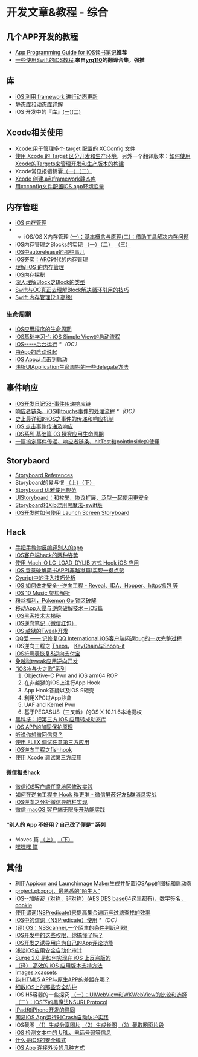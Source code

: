 # 开发文章&教程 - 综合
## 几个APP开发的教程
- [App Programming Guide for iOS读书笔记][1]**推荐**
- [一些使用Swift的iOS教程][2],**来自[yrq110][3]的翻译合集，强推**

## 库
- [iOS 利用 framework 进行动态更新][4]
- [静态库和动态库详解][5]
- iOS 开发中的『库』[(一)][6][(二)][7]

## Xcode相关使用
- [Xcode:用于管理多个 target 配置的 XCConfig 文件][8]
- [使用 Xcode 的 Target 区分开发和生产环境][9]，另外一个翻译版本：[如何使用Xcode的Targets来管理开发和生产版本的构建][10]
- Xcode常见报错锦囊[（一）][11][（二）][12]
- [Xcode 创建.a和framework静态库][13]
- [用xcconfig文件配置iOS app环境变量][14]

## 内存管理
- [iOS 内存管理][15]
- - iOS/OS X内存管理 [(一)：基本概念与原理][16][(二)：借助工具解决内存问题][17]
- iOS内存管理之Blocks的实现 [（一）][18][（二）][19] [（三）][20]
- [iOS中autorelease的那些事儿][21]
- [iOS夯实：ARC时代的内存管理][22]
- [理解 iOS 的内存管理][23]
- [iOS内存探秘][24]
- [深入理解Block之Block的类型][25]
- [Swift与OC真正去理解Block解决循环引用的技巧][26]
- [Swift 内存管理(2.1 高级)][27]

### 生命周期
- [iOS应用程序的生命周期][28]
- [IOS基础学习-1: iOS Simple View的启动流程][29]
- [iOS-----后台运行][30] _\*（OC）_
- [由App的启动说起][31]
- [iOS App从点击到启动][32]
- [浅析UIApplication生命周期的一些delegate方法][33]

## 事件响应
- [iOS开发日记58-事件传递响应链][34]
- [响应者链条，iOS中touchs事件的处理流程][35] _\*（OC）_
- [史上最详细的iOS之事件的传递和响应机制][36]
- [iOS 点击事件传递及响应][37]
- [iOS系列 基础篇 03 探究应用生命周期][38]
- [一篇搞定事件传递、响应者链条、hitTest和pointInside的使用][39]

## Storybaord
- [Storyboard References][40]
- Storyboard的爱与恨 [（上）][41][（下）][42]
- [Storyboard 优雅使用规范][43]
- [UIStoryboard：和枚举、协议扩展、泛型一起使用更安全][44]
- [Storyboard和Xib混用黑魔法-swift版][45]
- [iOS开发时如何使用 Launch Screen Storyboard][46]

## Hack
- [手把手教你反编译别人的app][47]
- [iOS客户端hack的两种姿势][48]
- [使用 Mach-O LC\_LOAD\_DYLIB 方式 Hook iOS 应用][49]
- [iOS 善意破解简书APP(非越狱篇)实现一键点赞][50]
- [Cycript中的注入技巧分析][51]
- [iOS 如何做才安全--逆向工程  -  Reveal、IDA、Hopper、https抓包 等][52]
- [iOS 10 Music 架构解析][53]
- [粉丝福利，Pokemon Go 锁区破解][54]
- [移动App入侵与逆向破解技术－iOS篇][55]
- [iOS黑客技术大揭秘][56]
- [iOS逆向笔记（微信红包）][57]
- [iOS 越狱的Tweak开发][58]
- [QQ爱 —— 记修复QQ International iOS客户端闪退bug的一次完整过程][59]
- iOS逆向工程之 [Theos][60]， [KeyChain与Snoop-it][61]
- [iOS符号表恢复&逆向支付宝][62]
- [免越狱tweak应用逆向开发][63]
-  [“iOS冰与火之歌”系列][64]
	1. Objective-C Pwn and iOS arm64 ROP
	2. 在非越狱的iOS上进行App Hook
	3. App Hook答疑以及iOS 9砸壳
	4. 利用XPC过App沙盒
	5. UAF and Kernel Pwn
	6. 基于PEGASUS（三叉戟）的OS X 10.11.6本地提权
- [黑科技：把第三方 iOS 应用转成动态库][65]
- [iOS APP的加固保护原理][66]
- [听说你想撤回信息？][67]
- [使用 FLEX 调试任意第三方应用][68]
- [iOS逆向工程之fishhook][69]
- [使用 Xcode 调试第三方应用][70]

#### 微信相关hack
- [微信iOS客户端任意地区修改实践][71]
- [如何在逆向工程中 Hook 得更准 - 微信屏蔽好友&群消息实战][72]
- [iOS逆向之分析微信导航栏实现][73]
- [微信 macOS 客户端无限多开功能实践][74]

#### “别人的 App 不好用？自己改了便是” 系列
- Moves 篇 [（上）][75]  [（下）][76]
- [嘿嘿嘿 篇][77]

## 其他
- [利用Appicon and Launchimage Maker生成并配置iOSApp的图标和启动页][78]
- [project.pbxproj，最熟悉的”陌生人”][79]
- [iOS--加解密（对称，非对称）(AES DES base64这里都有)，数字签名，cookie][80]
- [使用谓词(NSPredicate)来提高集合遍历与过滤查找的效率][81]
- [iOS中的谓词（NSPredicate）使用][82] _\*（OC）_
- [(译)iOS：NSScanner,一个陌生的条件判断利器! ][83]
- [iOS开发中的这些权限，你搞懂了吗？][84]
- [iOS开发之诱导用户为自己的App评论功能][85]
- [浅谈iOS应用安全自动化审计][86]
- [Surge 2.0 是如何实现在 iOS 上反盗版的][87]
- [（译） 高效的 iOS 应用版本支持方法][88]
- [Images.xcassets][89]
- [纯 HTML5 APP与原生APP的差距在哪？][90]
- [细数iOS上的那些安全防护][91]
- iOS H5容器的一些探究 [（一）：UIWebView和WKWebView的比较和选择][92][（二）：iOS下的黑魔法NSURLProtocol][93]
- [iPad和iPhone开发的异同][94]
- [网易iOS App运行时Crash自动防护实践][95]
- iOS截图 [（1）生成分享图片][96] [（2）生成长图][97] [（3）截取网页片段][98]
- [iOS 检测文本中的 URL、电话号码等信息][99]
- [什么是iOS的安全模式][100]
- [iOS App 连接外设的几种方式][101]

[1]:	http://www.jianshu.com/p/0ee3548e5256 "App Programming Guide for iOS读书笔记"
[2]:	https://yrq110.gitbooks.io/some_ios_tutorials_with_swift/content/
[3]:	https://github.com/yrq110 "yrq110"
[4]:	http://yq.aliyun.com/articles/3024
[5]:	http://www.jianshu.com/p/c8366e4f9378 "iOS专题2:静态库和动态库详解"
[6]:	http://www.jianshu.com/p/48aff237e8ff "iOS 开发中的『库』(一)"
[7]:	http://www.jianshu.com/p/f1f6556023e0 "iOS 开发中的『库』(二)"
[8]:	http://swift.gg/2015/12/01/xcode-xcconfig-files-for-managing-targets-configurations/ "Xcode:用于管理多个 target 配置的 XCConfig 文件"
[9]:	http://swift.gg/2016/04/22/using-xcode-targets/ "使用 Xcode 的 Target 区分开发和生产环境"
[10]:	http://mp.weixin.qq.com/s?__biz=MjM5OTM0MzIwMQ==&mid=2652546114&idx=1&sn=67e479d82e0d0a662b05082fe74f731b&scene=0#wechat_redirect
[11]:	http://www.jianshu.com/p/617ee322ab68 "Xcode常见报错锦囊"
[12]:	http://www.jianshu.com/p/8f0d003df4bd "Xcode常见报错锦囊（二）"
[13]:	http://www.jianshu.com/p/43d55ae49f59 "Xcode 创建.a和framework静态库"
[14]:	http://www.jianshu.com/p/9b8bc8351223 "用xcconfig文件配置iOS app环境变量"
[15]:	http://www.cnblogs.com/huangjianwu/p/4962772.html "iOS 内存管理"
[16]:	http://www.jianshu.com/p/1928b54e1253 "iOS/OS X内存管理(一)：基本概念与原理"
[17]:	http://www.jianshu.com/p/09c5141d4531 "iOS/OS X内存管理(二)：借助工具解决内存问题"
[18]:	http://lastdays.cn/2016/02/23/blocks1/ "iOS内存管理之Blocks的实现（一）"
[19]:	http://lastdays.cn/2016/02/24/Blocks2/ "iOS内存管理之Blocks的实现（二）"
[20]:	http://lastdays.cn/2016/02/26/block3/ "iOS内存管理之Blocks的实现（三）"
[21]:	http://www.jianshu.com/p/5559bc15490d "iOS中autorelease的那些事儿"
[22]:	https://github.com/100mango/zen/blob/master/iOS%E5%A4%AF%E5%AE%9E%EF%BC%9AARC%E6%97%B6%E4%BB%A3%E7%9A%84%E5%86%85%E5%AD%98%E7%AE%A1%E7%90%86/#iOS%E5%A4%AF%E5%AE%9E%EF%BC%9AARC%E6%97%B6%E4%BB%A3%E7%9A%84%E5%86%85%E5%AD%98%E7%AE%A1%E7%90%86.md
[23]:	http://blog.devtang.com/2016/07/30/ios-memory-management/ "理解 iOS 的内存管理"
[24]:	http://foggry.com/blog/2017/02/13/iosnei-cun-tan-mi/ "iOS内存探秘"
[25]:	http://www.jianshu.com/p/0855b68d1c1d "深入理解Block之Block的类型"
[26]:	http://www.jianshu.com/p/bf2b8f278a81
[27]:	http://www.yiqizhongchuang.cn/Swift_memory_management_two "Swift 内存管理(2.1 高级)"
[28]:	http://www.jianshu.com/p/aa50e5350852?utm_campaign=maleskine&utm_content=note&utm_medium=writer_share&utm_source=weibo
[29]:	http://www.admin85.com/u/mobile/ios/9443.html "IOS基础学习-1: iOS Simple View的启动流程"
[30]:	http://www.cnblogs.com/congli0220/p/5019945.html "iOS-----后台运行"
[31]:	http://oncenote.com/2015/06/01/How-App-Launch/ "由App的启动说起"
[32]:	http://www.jianshu.com/p/231b1cebf477
[33]:	http://www.jianshu.com/p/b3225d7de6bf
[34]:	http://www.cnblogs.com/Twisted-Fate/p/5088314.html "iOS开发日记58-事件传递响应链"
[35]:	http://www.cnblogs.com/suqiankun/p/4944042.html "响应者链条，iOS中touchs事件的处理流程。"
[36]:	http://www.jianshu.com/p/2e074db792ba
[37]:	http://blog.flight.dev.qunar.com/2016/10/28/ios-event-mechanism-summary/
[38]:	http://www.cnblogs.com/LonelyShadow/p/5816112.html "iOS系列 基础篇 03 探究应用生命周期"
[39]:	http://www.jianshu.com/p/2f664e71c527 "一篇搞定事件传递、响应者链条、hitTest和pointInside的使用"
[40]:	https://zilaiyedaren.github.io/blog/Storyboard-References/ "Storyboard References"
[41]:	http://shengpan.net/storyboard/ "Storyboard的爱与恨（上）"
[42]:	http://shengpan.net/storyboard2/ "Storyboard的爱与恨（下）"
[43]:	http://www.cocoachina.com/ios/20160714/17035.html
[44]:	http://swift.gg/2016/09/26/uistoryboard-safer-with-enums-protocol-extensions-and-generics/ "UIStoryboard：和枚举、协议扩展、泛型一起使用更安全"
[45]:	http://www.jianshu.com/p/24cc7f8cf06e "Storyboard和Xib混用黑魔法-swift版"
[46]:	http://www.jianshu.com/p/77054dccafdb "iOS开发时如何使用 Launch Screen Storyboard"
[47]:	http://www.jianshu.com/p/10873c5c1e08 "手把手教你反编译别人的app"
[48]:	http://drops.wooyun.org/mobile/12466
[49]:	https://testerhome.com/topics/4536
[50]:	http://www.jianshu.com/p/ab8d6db22e0f "iOS 善意破解简书APP(非越狱篇)实现一键点赞"
[51]:	http://drops.wooyun.org/mobile/15794
[52]:	http://www.cnblogs.com/dahe007/p/5546990.html "iOS 如何做才安全--逆向工程  -  Reveal、IDA、Hopper、https抓包 等"
[53]:	http://mp.weixin.qq.com/s?__biz=MzIwMTYzMzcwOQ==&mid=2650948426&idx=1&sn=39660132831ca76f45c73c2c50ed47ed&scene=0#wechat_redirect
[54]:	http://mp.weixin.qq.com/s?__biz=MzIwMTYzMzcwOQ==&mid=2650948432&idx=1&sn=125742722bbbce53774199a587688088&scene=23&srcid=0709zU3q7iORL9rNWtADE4U0#rd
[55]:	http://mp.weixin.qq.com/s?__biz=MzA3NTYzODYzMg==&mid=2653577384&idx=1&sn=b44a9c9651bf09c5bea7e0337031c53c#rd
[56]:	http://www.cnblogs.com/bugly/p/5715971.html "【腾讯Bugly干货分享】iOS黑客技术大揭秘"
[57]:	https://zi.com/w/a?id=30a4Jo&wechatId=&object=article
[58]:	https://yohunl.com/ios-yue-yu-de-tweakkai-fa/ "iOS 越狱的Tweak开发"
[59]:	http://iosre.com/t/qq-qq-international-ios-bug/4653 "QQ爱 —— 记修复QQ International iOS客户端闪退bug的一次完整过程"
[60]:	http://www.cnblogs.com/ludashi/p/5714095.html "iOS逆向工程之Theos"
[61]:	http://www.cnblogs.com/ludashi/p/5808119.html "iOS逆向工程之KeyChain与Snoop-it"
[62]:	http://blog.imjun.net/2016/08/25/iOS%E7%AC%A6%E5%8F%B7%E8%A1%A8%E6%81%A2%E5%A4%8D-%E9%80%86%E5%90%91%E6%94%AF%E4%BB%98%E5%AE%9D/ "iOS符号表恢复&逆向支付宝"
[63]:	http://www.jianshu.com/p/cd1f8ae46a3c "免越狱tweak应用逆向开发"
[64]:	https://github.com/zhengmin1989/MyArticles/tree/master/iOS%E5%86%B0%E4%B8%8E%E7%81%AB%E4%B9%8B%E6%AD%8C "iOS冰与火之歌"
[65]:	http://blog.imjun.net/2016/10/08/%E9%BB%91%E7%A7%91%E6%8A%80%EF%BC%9A%E6%8A%8A%E7%AC%AC%E4%B8%89%E6%96%B9-iOS-%E5%BA%94%E7%94%A8%E8%BD%AC%E6%88%90%E5%8A%A8%E6%80%81%E5%BA%93/ "黑科技：把第三方 iOS 应用转成动态库"
[66]:	http://mp.weixin.qq.com/s/gthDSLw45GW3oVlsAOm-dQ
[67]:	http://www.welkinx.com/2017/01/02/101/
[68]:	http://www.swiftyper.com/2017/06/04/inspect-third-party-app-using-flexloader/?hmsr=toutiao.io&utm_medium=toutiao.io&utm_source=toutiao.io
[69]:	http://www.imlifengfeng.com/blog/?p=692 "iOS逆向工程之fishhook"
[70]:	http://www.swiftyper.com/2017/07/02/attach-third-app-using-xcode/ "使用 Xcode 调试第三方应用"
[71]:	https://blog.sunnyyoung.net/post/ni-xiang/2017-01-20-wei-xin-ioske-hu-duan-ren-yi-di-qu-xiu-gai-shi-jian
[72]:	http://yulingtianxia.com/blog/2017/03/06/How-to-hook-the-correct-method-in-reverse-engineering/ "如何在逆向工程中 Hook 得更准 - 微信屏蔽好友&群消息实战"
[73]:	http://www.jianshu.com/p/a9cd03044a31
[74]:	http://www.jianshu.com/p/491b50cb19cb "微信 macOS 客户端无限多开功能实践"
[75]:	http://mp.weixin.qq.com/s?__biz=MzIwMTYzMzcwOQ==&mid=2650948304&idx=1&sn=f76e7b765a7fcabcb71d37052b46e489&scene=0#wechat_redirect
[76]:	http://mp.weixin.qq.com/s?__biz=MzIwMTYzMzcwOQ==&mid=2650948316&idx=1&sn=584f6c7fe9bf07a28985ffe53da4927e&scene=0#wechat_redirect
[77]:	https://mp.weixin.qq.com/s?__biz=MzIwMTYzMzcwOQ==&mid=2650948334&idx=1&sn=941d616d25ed16d967595e652e6c4d3b
[78]:	http://www.cnblogs.com/lidongxu/p/5114355.html "利用Appicon and Launchimage Maker生成并配置iOSApp的图标和启动页"
[79]:	http://www.olinone.com/?p=215
[80]:	http://www.jianshu.com/p/ac841b772c7a "iOS--加解密（对称，非对称）(AES DES base64这里都有)，数字签名，cookie"
[81]:	http://segmentfault.com/a/1190000004238379 "使用谓词(NSPredicate)来提高集合遍历与过滤查找的效率"
[82]:	http://www.jianshu.com/p/88be28860cde "iOS中的谓词（NSPredicate）使用"
[83]:	http://www.jianshu.com/p/fbebd33d5b34 "[译] iOS：NSScanner,一个陌生的条件判断利器!"
[84]:	http://www.jianshu.com/p/27e57922232b "iOS开发中的这些权限，你搞懂了吗？"
[85]:	http://www.jianshu.com/p/31003629f97d "iOS开发之诱导用户为自己的App评论功能"
[86]:	https://security.tencent.com/index.php/blog/msg/105
[87]:	https://medium.com/@Blankwonder/surge-2-0-%E6%98%AF%E5%A6%82%E4%BD%95%E5%8F%8D%E7%9B%97%E7%89%88%E7%9A%84-c03d8a41c9de "Surge 2.0 是如何实现在 iOS 上反盗版的"
[88]:	https://github.com/DeadLion/gold-miner/blob/4600f3ff7dde9d61b877bd62ac5bfa44eca8c547/TODO/efficient-iOS-version-checking.md "[译] 高效的 iOS 应用版本支持方法"
[89]:	http://www.cnblogs.com/rainySue/p/Imagesxcassets.html "Images.xcassets"
[90]:	http://www.cnblogs.com/YangFuShun/p/5778746.html "纯 HTML5 APP与原生APP的差距在哪？"
[91]:	https://jaq.alibaba.com/community/art/show?articleid=486 "细数iOS上的那些安全防护"
[92]:	http://www.jianshu.com/p/84a6b1ac974a "iOS H5容器的一些探究（一）：UIWebView和WKWebView的比较和选择"
[93]:	http://www.jianshu.com/p/03ddcfe5ebd7 "iOS H5容器的一些探究（二）：iOS下的黑魔法NSURLProtocol"
[94]:	http://www.jianshu.com/p/059c6d19585f
[95]:	http://mp.weixin.qq.com/s/GFt7uqrKw7m3R3KrV43zIQ
[96]:	http://www.jianshu.com/p/7c8e7e5102bc "iOS截图（1）生成分享图片"
[97]:	http://www.jianshu.com/p/9215f8860af5
[98]:	http://www.jianshu.com/p/ef50defb979d "iOS截图（3）截取网页片段"
[99]:	http://www.cnblogs.com/silence-cnblogs/p/6682421.html "iOS 检测文本中的 URL、电话号码等信息"
[100]:	http://chars.tech/2017/04/19/ios-security-pattern/
[101]:	http://www.jianshu.com/p/852bf92c5c92 "iOS App 连接外设的几种方式"